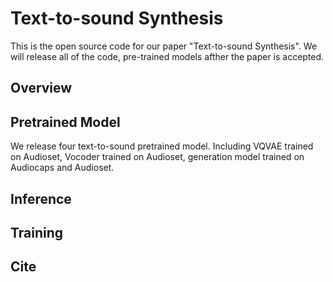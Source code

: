 # Text-to-sound Synthesis
This is the open source code for our paper "Text-to-sound Synthesis". We will release all of the code, pre-trained models afther the paper is accepted.

## Overview


## Pretrained Model
We release four text-to-sound pretrained model. Including VQVAE trained on Audioset, Vocoder trained on Audioset, generation model trained on Audiocaps and Audioset.

## Inference


## Training

## Cite 

